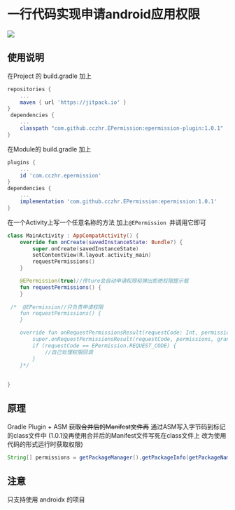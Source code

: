 # 一行代码实现申请android应用权限
[![](https://jitpack.io/v/cczhr/EPermission.svg)](https://jitpack.io/#cczhr/EPermission)

## 使用说明

在Project 的 build.gradle 加上

```groovy
repositories {
    ...
	maven { url 'https://jitpack.io' }
}
 dependencies {
    ...
	classpath "com.github.cczhr.EPermission:epermission-plugin:1.0.1"
}
```

在Module的 build.gradle 加上

```groovy
plugins {
    ...
    id 'com.cczhr.epermission'
}
dependencies {
    ...
	implementation 'com.github.cczhr.EPermission:epermission:1.0.1'
}
```



在一个Activity上写一个任意名称的方法 加上`@EPermission `并调用它即可

```kotlin
class MainActivity : AppCompatActivity() {
    override fun onCreate(savedInstanceState: Bundle?) {
        super.onCreate(savedInstanceState)
        setContentView(R.layout.activity_main)
        requestPermissions()
    }

    @EPermission(true)//传ture会自动申请权限和弹出拒绝权限提示框
    fun requestPermissions() {
    }
    
 /*  @EPermission//只负责申请权限
    fun requestPermissions() {
    }

    override fun onRequestPermissionsResult(requestCode: Int, permissions: Array<out String>, grantResults: IntArray) {
        super.onRequestPermissionsResult(requestCode, permissions, grantResults)
        if (requestCode == EPermission.REQUEST_CODE) {
            //自己处理权限回调
        }
    }*/
    
    
}
```

## 原理

Gradle Plugin + ASM ~~获取合并后的Manifest文件再~~ 通过ASM写入字节码到标记的class文件中
(1.0.1没再使用合并后的Manifest文件写死在class文件上 改为使用代码的形式运行时获取权限)
```java
String[] permissions = getPackageManager().getPackageInfo(getPackageName(), PackageManager.GET_PERMISSIONS).requestedPermissions;
```
## 注意

只支持使用 androidx 的项目
